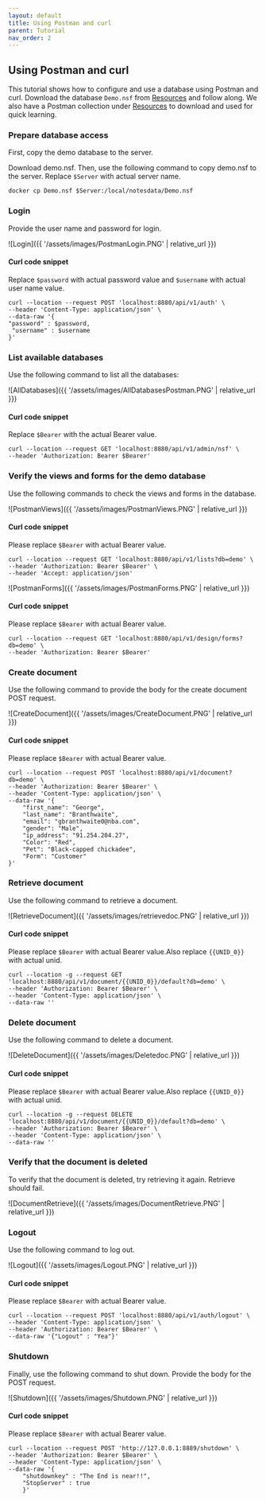 ```yaml
---
layout: default
title: Using Postman and curl
parent: Tutorial
nav_order: 2
---
```


## Using Postman and curl

This tutorial shows how to configure and use a database using Postman and curl. Download the database `Demo.nsf` from [Resources](../../references/downloads) and follow along. We also have a Postman collection under [Resources](../../references/downloads) to download and used for quick learning. 

### Prepare database access

First, copy the demo database to the server.

Download demo.nsf. Then, use the following command to copy demo.nsf to the server. Replace `$Server` with actual server name. 
 
```
docker cp Demo.nsf $Server:/local/notesdata/Demo.nsf
```

### Login

Provide the user name and password for login.

![Login]({{ '/assets/images/PostmanLogin.PNG' | relative_url }})

#### Curl code snippet

Replace `$password` with actual password value and `$username` with actual user name value. 

```
curl --location --request POST 'localhost:8880/api/v1/auth' \
--header 'Content-Type: application/json' \
--data-raw '{
"password" : $password,	
 "username" : $username
}'
```

### List available databases

Use the following command to list all the databases: 

![AllDatabases]({{ '/assets/images/AllDatabasesPostman.PNG' | relative_url }})

#### Curl code snippet

Replace `$Bearer` with the actual Bearer value.

```
curl --location --request GET 'localhost:8880/api/v1/admin/nsf' \
--header 'Authorization: Bearer $Bearer'
```

### Verify the views and forms for the demo database

Use the following commands to check the views and forms in the database.

![PostmanViews]({{ '/assets/images/PostmanViews.PNG' | relative_url }})

#### Curl code snippet

Please replace `$Bearer` with actual Bearer value.

```
curl --location --request GET 'localhost:8880/api/v1/lists?db=demo' \
--header 'Authorization: Bearer $Bearer' \
--header 'Accept: application/json'
```

![PostmanForms]({{ '/assets/images/PostmanForms.PNG' | relative_url }})

#### Curl code snippet

Please replace `$Bearer` with actual Bearer value.

```
curl --location --request GET 'localhost:8880/api/v1/design/forms?db=demo' \
--header 'Authorization: Bearer $Bearer'
```

### Create document
 
Use the following command to provide the body for the create document POST request.

![CreateDocument]({{ '/assets/images/CreateDocument.PNG' | relative_url }})

#### Curl code snippet

Please replace `$Bearer` with actual Bearer value.

```
curl --location --request POST 'localhost:8880/api/v1/document?db=demo' \
--header 'Authorization: Bearer $Bearer' \
--header 'Content-Type: application/json' \
--data-raw '{
    "first_name": "George",
    "last_name": "Branthwaite",
    "email": "gbranthwaite0@nba.com",
    "gender": "Male",
    "ip_address": "91.254.204.27",
    "Color": "Red",
    "Pet": "Black-capped chickadee",
    "Form": "Customer"
}'
```

### Retrieve document

Use the following command to retrieve a document.

![RetrieveDocument]({{ '/assets/images/retrievedoc.PNG' | relative_url }})

#### Curl code snippet

Please replace `$Bearer` with actual Bearer value.Also replace `{{UNID_0}}` with actual unid.

```
curl --location -g --request GET 'localhost:8880/api/v1/document/{{UNID_0}}/default?db=demo' \
--header 'Authorization: Bearer $Bearer' \
--header 'Content-Type: application/json' \
--data-raw ''
```

### Delete document

Use the following command to delete a document.

![DeleteDocument]({{ '/assets/images/Deletedoc.PNG' | relative_url }})

#### Curl code snippet

Please replace `$Bearer` with actual Bearer value.Also replace `{{UNID_0}}` with actual unid.

```
curl --location -g --request DELETE 'localhost:8880/api/v1/document/{{UNID_0}}/default?db=demo' \
--header 'Authorization: Bearer $Bearer' \
--header 'Content-Type: application/json' \
--data-raw ''
```

### Verify that the document is deleted 

To verify that the document is deleted, try retrieving it again. Retrieve should fail.

![DocumentRetrieve]({{ '/assets/images/DocumentRetrieve.PNG' | relative_url }})

### Logout

Use the following command to log out.

![Logout]({{ '/assets/images/Logout.PNG' | relative_url }})

#### Curl code snippet

Please replace `$Bearer` with actual Bearer value.

```
curl --location --request POST 'localhost:8880/api/v1/auth/logout' \
--header 'Content-Type: application/json' \
--header 'Authorization: Bearer $Bearer' \
--data-raw '{"Logout" : "Yea"}'
```

### Shutdown

Finally, use the following command to shut down. Provide the body for the POST request.

![Shutdown]({{ '/assets/images/Shutdown.PNG' | relative_url }})

#### Curl code snippet

Please replace `$Bearer` with actual Bearer value.

```
curl --location --request POST 'http://127.0.0.1:8889/shutdown' \
--header 'Authorization: Bearer $Bearer' \
--header 'Content-Type: application/json' \
--data-raw '{
	"shutdownkey" : "The End is near!!",
	"StopServer" : true
    }'
```
